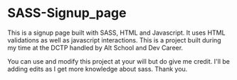 # SASS-Signup_page
This is a signup page built with SASS, HTML and Javascript. It uses HTML validations as well as javascript interactions. This is a project built during my time at the DCTP handled by Alt School and Dev Career.

You can use and modify this project at your will but do give me credit. I'll be adding edits as I get more knowledge about sass. Thank you.
